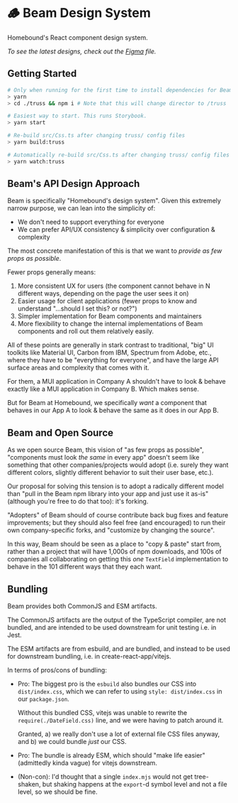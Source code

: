 # 🪵 Beam Design System

Homebound's React component design system.

_To see the latest designs, check out the [Figma](https://www.figma.com/file/aWUE4pPeUTgrYZ4vaTYZQU/%E2%9C%A8Beam-Design-System-Refresh?node-id=0%3A1) file._

## Getting Started

```bash
# Only when running for the first time to install dependencies for Beam & Truss
> yarn
> cd ./truss && npm i # Note that this will change director to /truss

# Easiest way to start. This runs Storybook.
> yarn start

# Re-build src/Css.ts after changing truss/ config files
> yarn build:truss

# Automatically re-build src/Css.ts after changing truss/ config files
> yarn watch:truss
```

## Beam's API Design Approach

Beam is specifically "Homebound's design system". Given this extremely narrow purpose, we can lean into the simplicity of:

- We don't need to support everything for everyone
- We can prefer API/UX consistency & simplicity over configuration & complexity

The most concrete manifestation of this is that we want to _provide as few props as possible_.

Fewer props generally means:

1. More consistent UX for users (the component cannot behave in N different ways, depending on the page the user sees it on)
2. Easier usage for client applications (fewer props to know and understand "...should I set this? or not?")
3. Simpler implementation for Beam components and maintainers
4. More flexibility to change the internal implementations of Beam components and roll out them relatively easily.

All of these points are generally in stark contrast to traditional, "big" UI toolkits like Material UI, Carbon from IBM, Spectrum from Adobe, etc., where they have to be "everything for everyone", and have the large API surface areas and complexity that comes with it.

For them, a MUI application in Company A shouldn't have to look & behave exactly like a MUI application in Company B. Which makes sense.

But for Beam at Homebound, we specifically _want_ a component that behaves in our App A to look & behave the same as it does in our App B.

## Beam and Open Source

As we open source Beam, this vision of "as few props as possible", "components must look _the same_ in every app" doesn't seem like something that other companies/projects would adopt (i.e. surely they want different colors, slightly different behavior to suit their user base, etc.).

Our proposal for solving this tension is to adopt a radically different model than "pull in the Beam npm library into your app and just use it as-is" (although you're free to do that too): it's forking.

"Adopters" of Beam should of course contribute back bug fixes and feature improvements; but they should also feel free (and encouraged) to run their own company-specific forks, and "customize by changing the source".

In this way, Beam should be seen as a place to "copy & paste" start from, rather than a project that will have 1,000s of npm downloads, and 100s of companies all collaborating on getting this _one_ `TextField` implementation to behave in the 101 different ways that they each want.

## Bundling

Beam provides both CommonJS and ESM artifacts.

The CommonJS artifacts are the output of the TypeScript compiler, are not bundled, and are intended to be used downstream for unit testing i.e. in Jest.

The ESM artifacts are from esbuild, and are bundled, and instead to be used for downstream bundling, i.e. in create-react-app/vitejs.

In terms of pros/cons of bundling:

- Pro: The biggest pro is the `esbuild` also bundles our CSS into `dist/index.css`, which we can refer to using `style: dist/index.css` in our `package.json`.

  Without this bundled CSS, vitejs was unable to rewrite the `require(./DateField.css)` line, and we were having to patch around it.

  Granted, a) we really don't use a lot of external file CSS files anyway, and b) we could bundle _just_ our CSS.

- Pro: The bundle is already ESM, which should "make life easier" (admittedly kinda vague) for vitejs downstream.

- (Non-con): I'd thought that a single `index.mjs` would not get tree-shaken, but shaking happens at the `export`-d symbol level and not a file level, so we should be fine.
